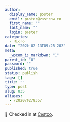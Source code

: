 ```yaml
---
author:
  display_name: poster
  email: poster@zastrow.co
  first_name: ""
  last_name: ""
  login: poster
categories:
  - Micro
date: "2020-02-13T09:25:20Z"
meta:
  _wpcom_is_markdown: "1"
parent_id: "0"
password: ""
published: true
status: publish
tags: []
title: ""
type: post
slug: 835
aliases:
  - /2020/02/835/
---
```

<p><span>📍</span> Checked in at <a href="http://foursquare.com/v/57231d71498eeab4c1832b36">Costco</a>.</p>
